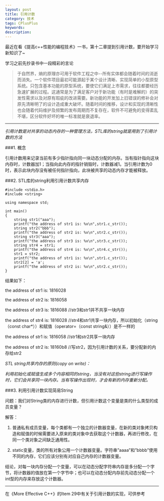 ```yaml
---
layout: post
title: 引用计数
category: 技术
tags: CPlusPlus
keywords: 
description: 
---
```


最近在看《提高c++性能的编程技术》一书，第十二章提到引用计数，要开始学习新知识了~

学习之前先抄录书中一段精彩的言论

> 于自然界，熵的原理亦可用于软件工程之中--所有实体都会随着时间的消逝而消失。一个软件项目最初可能源起于某个设计清晰、实现简单的小型原型系统。只包含基本功能的原型系统，要使它们满足上市需求，往往都要经历急速扩展的过程。这通常是为了满足客户对于新功能（有时是难解的）的突发性需求以及对原有瑕疵的改进需要。新功能的开发加上旧错误的修补会对原先清晰明了的设计造成重大破坏。随着时间的推移，设计和实现的清晰性也会随着代码维护及频繁的发布周期而不复存在，软件不可避免的变得紊乱不堪，区分软件好坏的唯一标准就是衰退率。

---------------

*引用计数是对共享的动态内存的一种管理方法，STL库的string就是用到了引用计数的方法*

###1. 概念

引用计数用来记录当前有多少指针指向同一块动态分配的内存。当有指针指向这块内存时，计数器加1；当指向此内存的指针销毁时，计数器减1。当引用计数为0时，表示此块内存没有被任何指针指向，此块被共享的动态内存才能被释放。


###2. STL库的string利用引用计数共享内存

```
#include <stdio.h>
#include <string>

using namespace std;

int main()
{
	string str1("aaa");
	printf("the address of str1 is: %x\n",str1.c_str());
	string str2("bbb");
	printf("the address of str2 is: %x\n",str2.c_str());
	string str3("aaa");
	printf("the address of str3 is: %x\n",str3.c_str());
	string str4 = str1;
	printf("the address of str4 is: %x\n",str4.c_str());
	str1 = str2;
	printf("the address of str1 is: %x\n",str1.c_str());
	str2[2] = 'a';
	printf("the address of str2 is: %x\n",str2.c_str());
}

```

结果如下：

the address of str1 is: 1816028

the address of str2 is: 1816058

the address of str3 is: 1816088    //str3和str1并不共享一块内存

the address of str4 is: 1816028    //str4和str1共享一块内存，所以初始化（string（const char*））和赋值（operator=（const string&））是不一样的

the address of str1 is: 1816058    //str1和str2共享一块内存

the address of str2 is: 18160b8    //写str2，因为引用计数的关系，要分配新的内存给str2

*STL string共享内存的原则(copy on write)：*

*利用初始化或赋值生成多个内容相同的string，当没有对这些string进行写操作时，它们会共享同一块内存。当有写操作出现时，才会有新的内存重新分配。*

###3. 利用引用计数实现简易String

问题：我们对String类的内存进行计数，但引用计数这个变量是类的什么类型的成员变量？

解答：

1) 普通私有成员变量，每个类都有一个独立的计数器变量，在新的类对象拷贝构造和赋值的时候需要进入原来的类对象中去获取这个计数器，再进行修改，在同一个类对象之间缺乏通用性。

2) static变量，类的所有对象公用一个计数器变量。字符串”aaaa”和”bbbb”使用不同的内存，它们应该分别有对应自己内存的计数器变量。

结论，对每一块内存分配一个变量，可以在动态分配字符串内存是多分配一个字节，将计数器的值放在第一个字节中；也可以在动态分配内存前先动态分配一个int型的内存来存放这个计数器。


---------------

在《More Effective C++》的Item 29中有关于引用计数的实现，可供参考
